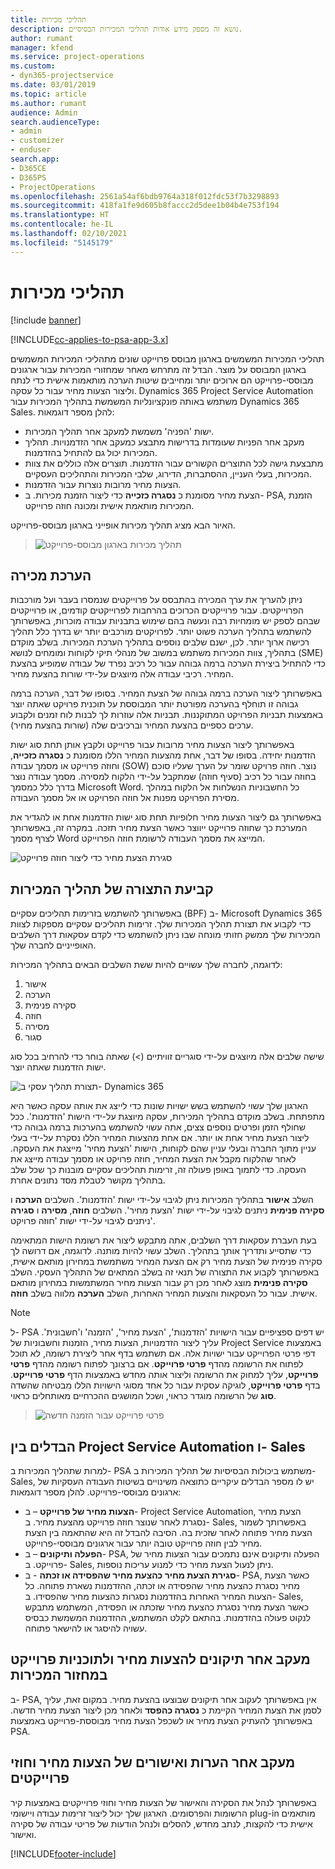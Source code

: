 ```yaml
---
title: תהליכי מכירות
description: נושא זה מספק מידע אודות תהליכי המכירות הבסיסיים.
author: rumant
manager: kfend
ms.service: project-operations
ms.custom:
- dyn365-projectservice
ms.date: 03/01/2019
ms.topic: article
ms.author: rumant
audience: Admin
search.audienceType:
- admin
- customizer
- enduser
search.app:
- D365CE
- D365PS
- ProjectOperations
ms.openlocfilehash: 2561a54af6bdb9764a318f012fdc53f7b3298893
ms.sourcegitcommit: 418fa1fe9d605b8faccc2d5dee1b04b4e753f194
ms.translationtype: HT
ms.contentlocale: he-IL
ms.lasthandoff: 02/10/2021
ms.locfileid: "5145179"
---
```

# <a name="sales-processes"></a>תהליכי מכירות

[!include [banner](../includes/psa-now-project-operations.md)]

[!INCLUDE[cc-applies-to-psa-app-3.x](../includes/cc-applies-to-psa-app-3x.md)]

תהליכי המכירות המשמשים בארגון מבוסס פרוייקט שונים מתהליכי המכירות המשמשים בארגון המבוסס על מוצר. הבדל זה מתרחש מאחר שמחזורי המכירות עבור ארגונים מבוססי-פרוייקט הם ארוכים יותר ומחייבים שיטות הערכה מותאמות אישית כדי לנתח וליצור הצעות מחיר עבור כל עסקה. Dynamics 365 Project Service Automation משתמש באותה פונקציונליות המשמשת בתהליך המכירות עבור Dynamics 365 Sales. להלן מספר דוגמאות:

- ישות 'הפניה' משמשת למעקב אחר תהליך המכירות.
- מעקב אחר הפניות שעומדות בדרישות מתבצע כמעקב אחר הזדמנויות. תהליך המכירות יכול גם להתחיל בהזדמנות.
- מתבצעת גישה לכל התוצרים הקשורים עבור הזדמנות. תוצרים אלה כוללים את צוות המכירות, בעלי העניין, ההסתברות, הדירוג, שלבי המכירות והתהליכים העסקיים.
- הצעות מחיר מרובות נוצרות עבור הזדמנות.
- הצעת מחיר מסומנת כ **נסגרה כזכייה** כדי ליצור הזמנת מכירות. ב- PSA, הזמנת המכירות מותאמת אישית ומכונה חוזה פרוייקט.

האיור הבא מציג תהליך מכירות אופייני בארגון מבוסס-פרוייקט.

> ![תהליך מכירות בארגון מבוסס-פרוייקט](media/basic-guide-1.png)

## <a name="estimating-a-sale"></a>הערכת מכירה
ניתן להעריך את ערך המכירה בהתבסס על פרוייקטים שנמסרו בעבר ועל מורכבות הפרוייקטים. עבור פרוייקטים הכרוכים בהרחבות לפרוייקטים קודמים, או פרוייקטים שבהם לספק יש מומחיות רבה ונעשה בהם שימוש בתבניות עבודה מוכרות, באפשרותך להשתמש בתהליך הערכה פשוט יותר. לפרויקטים מורכבים יותר יש בדרך כלל תהליך רכישה ארוך יותר. לכן, ישנם שלבים נוספים בתהליך הערכת המכירות. בשלב מוקדם בתהליך, צוות המכירות משתמש במשוב של מנהלי תיקי לקוחות ומומחים לנושא (SME) כדי להתחיל ביצירת הערכה ברמה גבוהה עבור כל רכיב נפרד של עבודה שמופיע בהצעת המחיר. רכיבי עבודה אלה מיוצגים על-ידי שורות בהצעת מחיר. 

באפשרותך ליצור הערכה ברמה גבוהה של הצעת המחיר. בסופו של דבר, הערכה ברמה גבוהה זו תוחלף בהערכה מפורטת יותר המבוססת על תוכנית פרויקט שאתה יוצר באמצעות תבניות הפרויקט המתוקננות. תבניות אלה עוזרות לך לבנות לוח זמנים ולקבוע ערכים כספיים בהצעת המחיר וברכיבים שלה (שורות בהצעת מחיר). 

באפשרותך ליצור הצעות מחיר מרובות עבור פרוייקט ולקבץ אותן תחת סוג ישות הזדמנות יחידה. בסופו של דבר, אחת מהצעות המחיר הללו מסומנת כ **נסגרה כזכייה**, וחוזה פרוייקט או מסמך עבודה (SOW) נוצר. חוזה פרויקט שומר על הערך שעליו סוכם בחוזה עבור כל רכיב (סעיף חוזה) שמתקבל על-ידי הלקוח למסירה. מסמך עבודה נוצר בדרך כלל כמסמך Microsoft Word. כל החשבוניות הנשלחות אל הלקוח במהלך מסירת הפרויקט מפנות אל חוזה הפרויקט או אל מסמך העבודה.

באפשרותך גם ליצור הצעות מחיר חלופיות תחת סוג ישות הזדמנות אחת או להגדיר את המערכת כך שחוזה פרוייקט ייווצר כאשר הצעת מחיר תזכה. במקרה זה, באפשרותך לצרף מסמך Word המייצג את מסמך העבודה לרשומת חוזה הפרוייקט.

![סגירת הצעת מחיר כדי ליצור חוזה פרוייקט](media/basic-guide-2.png)

## <a name="configuring-the-sales-process"></a>קביעת התצורה של תהליך המכירות
באפשרותך להשתמש בזרימות תהליכים עסקיים (BPF) ב- Microsoft Dynamics 365 כדי לקבוע את תצורת תהליך המכירות שלך. זרימות תהליכים עסקיים מספקות לצוות המכירות שלך ממשק חזותי מונחה שבו ניתן להשתמש כדי לקדם עסקאות דרך השלבים האופייניים לחברה שלך.

לדוגמה, לחברה שלך עשויים להיות ששת השלבים הבאים בתהליך המכירות:

1. אישור
2. הערכה
3. סקירה פנימית
4. חוזה
5. מסירה
6. סגור

שישה שלבים אלה מיוצגים על-ידי סוגריים זוויתיים (\>) שאתה בוחר כדי להרחיב בכל סוג ישות הזדמנות שאתה יוצר.

![תצורת תהליך עסקי ב- Dynamics 365](media/basic-guide-3.png)
 
הארגון שלך עשוי להשתמש בשש ישויות שונות כדי לייצג את אותה עסקה כאשר היא מתפתחת. בשלב מוקדם בתהליך המכירות, עסקה מיוצגת על-ידי הישות 'הזדמנות'. ככל שחולף הזמן ופרטים נוספים צצים, אתה עשוי להשתמש בהערכות ברמה גבוהה כדי ליצור הצעת מחיר אחת או יותר. אם אחת מהצעות המחיר הללו נסקרת על-ידי בעלי עניין מתוך החברה ובעלי עניין שהם לקוחות, הישות 'הצעת מחיר' מייצגת את העסקה. לאחר שהלקוח מקבל את הצעת המחיר, חוזה פרויקט או מסמך עבודה מייצג את העסקה. כדי לתמוך באופן פעולה זה, זרימות תהליכים עסקיים מובנות כך שכל שלב בתהליך מקושר לטבלת מסד נתונים אחרת.

השלב **אישור** בתהליך המכירות ניתן לגיבוי על-ידי ישות 'הזדמנות'. השלבים **הערכה** ו **סקירה פנימית** ניתנים לגיבוי על-ידי ישות 'הצעת מחיר'. השלבים **חוזה**, **מסירה** ו **סגירה** ניתנים לגיבוי על-ידי ישות 'חוזה פרויקט'.

בעת העברת עסקאות דרך השלבים, אתה מתבקש ליצור את רשומת הישות המתאימה כדי שתסייע ותדריך אותך בתהליך. השלב עשוי להיות מותנה. לדוגמה, אם דרושה לך סקירה פנימית של הצעת מחיר רק אם הצעת המחיר משתמשת במחירון מותאם אישית, באפשרותך לקבוע את התצורה של תנאי זה בשלב המתאים של התהליך העסקי. השלב **סקירה פנימית** מוצג לאחר מכן רק עבור הצעות מחיר המשתמשות במחירון מותאם אישית. עבור כל העסקאות והצעות המחיר האחרות, השלב **הערכה** מלווה בשלב **חוזה**.

> [!NOTE]
> ל- PSA יש דפים ספציפיים עבור הישויות 'הזדמנות', 'הצעת מחיר', 'הזמנה' ו'חשבונית'. עליך ליצור הזדמנויות, הצעות מחיר, הזמנות וחשבוניות של Project Service באמצעות דפי פרטי הפרוייקט עבור ישויות אלה. אם תשתמש בדף אחר ליצירת רשומה, לא תוכל לפתוח את הרשומה מהדף **פרטי פרוייקט**. אם ברצונך לפתוח רשומה מהדף **פרטי פרוייקט**, עליך למחוק את הרשומה וליצור אותה מחדש באמצעות הדף **פרטי פרוייקט**. בדף **פרטי פרוייקט**, לוגיקה עסקית עבור כל אחד מסוגי הישויות הללו מבטיחה שהשדה **סוג** של הרשומה מוגדר כראוי, ושכל המושגים ההכרחיים מאותחלים כראוי.

> ![פרטי פרוייקט עבור הזמנה חדשה](media/basic-guide-4.png)
 
## <a name="differences-between-project-service-automation-and-sales"></a>הבדלים בין Project Service Automation ו- Sales
למרות שתהליך המכירות ב- PSA משתמש ביכולות הבסיסיות של תהליך המכירות ב- Sales, יש לו מספר הבדלים עיקריים כתוצאה משינויים בשיטות העבודה העסקיות של ארגונים מבוססי-פרוייקט. להלן מספר דוגמאות:

- **הצעות מחיר של פרוייקט** – ב- Project Service Automation, הצעת מחיר נסגרת לאחר שנוצר חוזה פרוייקט מהצעת מחיר. ב- Sales, באפשרותך לשמור הצעת מחיר פתוחה לאחר שזכית בה. הסיבה להבדל זה היא שהתאמה בין הצעת מחיר לבין חוזה פרוייקט טובה יותר עבור ארגונים מבוססי-פרוייקט. 
- **הפעלה ותיקונים** – ב- PSA, הפעלה ותיקונים אינם נתמכים עבור הצעות מחיר של פרוייקט. ב- Sales, ניתן לנעול הצעת מחיר כדי למנוע עריכות נוספות.
- **סגירת הצעת מחיר כהצעת מחיר שהפסידה או זכתה** - ב- PSA, כאשר הצעת מחיר נסגרת כהצעת מחיר שהפסידה או זכתה, ההזדמנות נשארת פתוחה. כל הצעות המחיר האחרות בהזדמנות נסגרות כהצעות מחיר שהפסידו. ב- Sales, כאשר הצעת מחיר נסגרת כהצעת מחיר שזכתה או הפסידה, המשתמש מתבקש לנקוט פעולה בהזדמנות. בהתאם לקלט המשתמש, ההזדמנות המשמשת כבסיס עשויה להיסגר או להישאר פתוחה.

## <a name="tracking-revisions-to-quotes-and-project-plans-in-the-sales-cycle"></a>מעקב אחר תיקונים להצעות מחיר ולתוכניות פרוייקט במחזור המכירות
ב- PSA, אין באפשרותך לעקוב אחר תיקונים שבוצעו בהצעת מחיר. במקום זאת, עליך לסמן את הצעת המחיר הקיימת כ **נסגרה כהפסד** ולאחר מכן ליצור הצעת מחיר חדשה. באפשרותך להעתיק הצעת מחיר או לשכפל הצעת מחיר מבוססת-פרוייקט באמצעות PSA.

## <a name="tracking-comments-and-approvals-of-quotes-and-project-contracts"></a>מעקב אחר הערות ואישורים של הצעות מחיר וחוזי פרוייקטים
באפשרותך לנהל את הסקירה והאישור של הצעות מחיר וחוזי פרוייקטים באמצעות קיר הרשומות והפרסומים. הארגון שלך יכול ליצור זרימות עבודה ויישומי plug-in מותאמים אישית כדי להקצות, לנתב מחדש, להסלים ולנהל הודעות של פריטי עבודה של סקירה ואישור.


[!INCLUDE[footer-include](../includes/footer-banner.md)]
